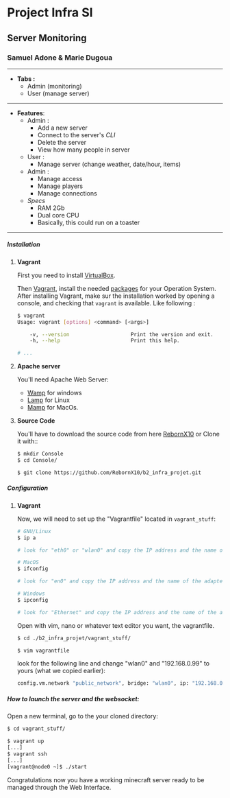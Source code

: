 # Project Infra SI

## Server Monitoring

### Samuel Adone & Marie Dugoua

---

- **Tabs  :**
  - Admin (monitoring)
  - User (manage server)

---

- **Features**:
  - Admin :
    - Add a new server
    - Connect to the server's _CLI_
    - Delete the server
    - View how many people in server
  - User : 
    - Manage server (change weather, date/hour, items)
  - Admin :
    - Manage access
    - Manage players
    - Manage connections
  - *Specs* 
    - RAM 2Gb
    - Dual core CPU 
    - Basically, this could run on a toaster
------

##### Installation

1. **Vagrant**

   First you need to install [VirtualBox](https://www.virtualbox.org/wiki/Downloads).

   Then [Vagrant](https://www.vagrantup.com/), install the needed [packages](https://www.vagrantup.com/downloads) for your Operation System. 
   After installing Vagrant, make sur the installation worked by opening a console, and checking that `vagrant` is available. Like following :

   ```bash
   $ vagrant
   Usage: vagrant [options] <command> [<args>]
   
       -v, --version                    Print the version and exit.
       -h, --help                       Print this help.
   
   # ...
   ```

2. **Apache server**

   You'll need Apache Web Server:
	- [Wamp](https://www.wampserver.com/) for windows 
	- [Lamp](https://doc.ubuntu-fr.org/lamp) for Linux
	- [Mamp](https://www.mamp.info/fr/mamp/mac/) for MacOs.

3. **Source Code**

   You'll have to download the source code from here [RebornX10](https://github.com/RebornX10/b2_infra_projet) 
   or Clone it with::

   ```bash
   $ mkdir Console
   $ cd Console/

   $ git clone https://github.com/RebornX10/b2_infra_projet.git
   ```


##### Configuration

1. **Vagrant**

   Now, we will need to set up the "Vagrantfile" located in `vagrant_stuff`:

   ```bash
   # GNU/Linux
   $ ip a
   
   # look for "eth0" or "wlan0" and copy the IP address and the name of the adapter
   ```

   ```bash
   # MacOS
   $ ifconfig
   
   # look for "en0" and copy the IP address and the name of the adapter
   ```

   ```bash
   # Windows
   $ ipconfig
   
   # look for "Ethernet" and copy the IP address and the name of the adapter
   ```

   Open with vim, nano or whatever text editor you want, the vagrantfile.

   ```bash
   $ cd ./b2_infra_projet/vagrant_stuff/
   
   $ vim vagrantfile
   ```

   look for the following line and change "wlan0" and "192.168.0.99" to yours (what we copied earlier):

   ```bash
   config.vm.network "public_network", bridge: "wlan0", ip: "192.168.0.99"
   ```


##### How to launch the server and the websocket:

   Open a new terminal, go to the your cloned directory:

   ```bash
   $ cd vagrant_stuff/

   $ vagrant up
   [...]
   $ vagrant ssh
   [...]
   [vagrant@node0 ~]$ ./start
   ```

   Congratulations now you have a working minecraft server ready to be managed through the Web Interface.
